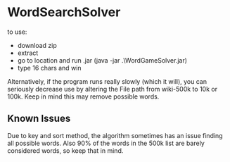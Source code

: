 ﻿# WordSearchSolver
to use:
- download zip
- extract
- go to location and run .jar (java -jar .\WordGameSolver.jar)
- type 16 chars and win

Alternatively, if the program runs really slowly (which it will), you can seriously decrease use by altering the File path from wiki-500k to 10k or 100k. Keep in mind this may remove possible words.

## Known Issues
Due to key and sort method, the algorithm sometimes has an issue finding all possible words. Also 90% of the words in the 500k list are barely considered words, so keep that in mind.
